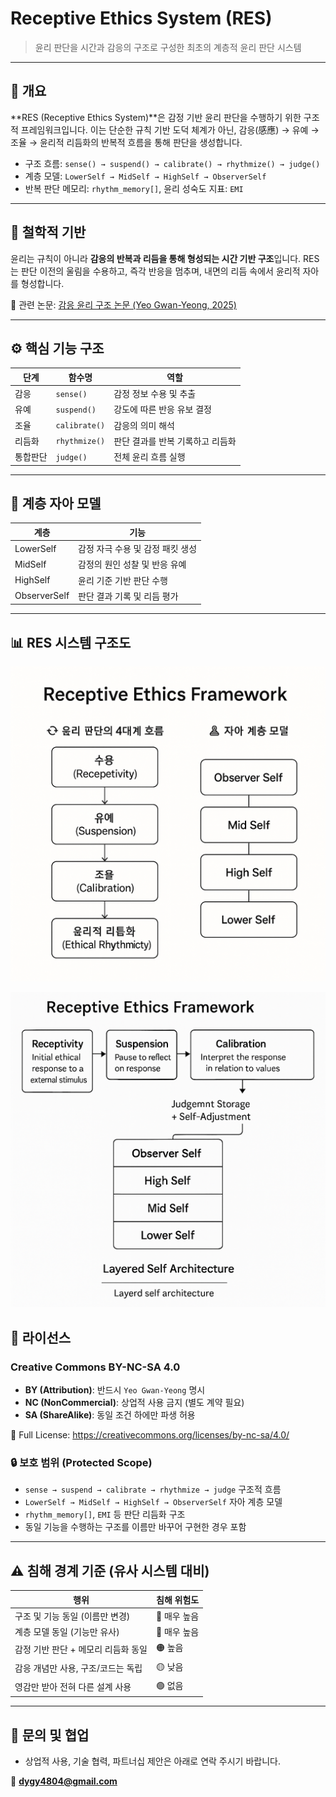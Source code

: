 # Receptive Ethics System (RES)

> 윤리 판단을 시간과 감응의 구조로 구성한 최초의 계층적 윤리 판단 시스템

---

## 📘 개요
**RES (Receptive Ethics System)**은 감정 기반 윤리 판단을 수행하기 위한 구조적 프레임워크입니다.
이는 단순한 규칙 기반 도덕 체계가 아닌, 감응(感應) → 유예 → 조율 → 윤리적 리듬화의 반복적 흐름을 통해 판단을 생성합니다.

- 구조 흐름: `sense() → suspend() → calibrate() → rhythmize() → judge()`
- 계층 모델: `LowerSelf → MidSelf → HighSelf → ObserverSelf`
- 반복 판단 메모리: `rhythm_memory[]`, 윤리 성숙도 지표: `EMI`

---

## 🧠 철학적 기반
윤리는 규칙이 아니라 **감응의 반복과 리듬을 통해 형성되는 시간 기반 구조**입니다.
RES는 판단 이전의 울림을 수용하고, 즉각 반응을 멈추며, 내면의 리듬 속에서 윤리적 자아를 형성합니다.

📄 관련 논문: [감응 윤리 구조 논문 (Yeo Gwan-Yeong, 2025)](https://drive.google.com/file/d/xyz123/view)

---

## ⚙️ 핵심 기능 구조

| 단계 | 함수명 | 역할 |
|------|--------|------|
| 감응 | `sense()` | 감정 정보 수용 및 추출 |
| 유예 | `suspend()` | 강도에 따른 반응 유보 결정 |
| 조율 | `calibrate()` | 감응의 의미 해석 |
| 리듬화 | `rhythmize()` | 판단 결과를 반복 기록하고 리듬화 |
| 통합판단 | `judge()` | 전체 윤리 흐름 실행 |

---

## 🧩 계층 자아 모델

| 계층 | 기능 |
|--------|--------|
| LowerSelf | 감정 자극 수용 및 감정 패킷 생성 |
| MidSelf | 감정의 원인 성찰 및 반응 유예 |
| HighSelf | 윤리 기준 기반 판단 수행 |
| ObserverSelf | 판단 결과 기록 및 리듬 평가 |

---
## 📊 RES 시스템 구조도

![RES 구조도](docs/RES_Structure_Diagram.png)

![RES 구조도2](docs/RES_Structure_Diagram2.png)

## 📜 라이선스

### Creative Commons BY-NC-SA 4.0

- **BY (Attribution)**: 반드시 `Yeo Gwan-Yeong` 명시
- **NC (NonCommercial)**: 상업적 사용 금지 (별도 계약 필요)
- **SA (ShareAlike)**: 동일 조건 하에만 파생 허용

🔗 Full License: https://creativecommons.org/licenses/by-nc-sa/4.0/


### 🔒 보호 범위 (Protected Scope)
- `sense → suspend → calibrate → rhythmize → judge` 구조적 흐름
- `LowerSelf → MidSelf → HighSelf → ObserverSelf` 자아 계층 모델
- `rhythm_memory[]`, `EMI` 등 판단 리듬화 구조
- 동일 기능을 수행하는 구조를 이름만 바꾸어 구현한 경우 포함

---

## ⚠️ 침해 경계 기준 (유사 시스템 대비)

| 행위 | 침해 위험도 |
|------|----------------|
| 구조 및 기능 동일 (이름만 변경) | 🔴 매우 높음 |
| 계층 모델 동일 (기능만 유사) | 🔴 매우 높음 |
| 감정 기반 판단 + 메모리 리듬화 동일 | 🟠 높음 |
| 감응 개념만 사용, 구조/코드는 독립 | 🟡 낮음 |
| 영감만 받아 전혀 다른 설계 사용 | 🟢 없음 |

---

## 📩 문의 및 협업
- 상업적 사용, 기술 협력, 파트너십 제안은 아래로 연락 주시기 바랍니다.

📧 **dygy4804@gmail.com**

